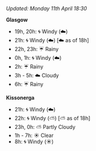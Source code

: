 *Updated: Monday 11th April 18:30*

**Glasgow**

* 19h, 20h: :cyclone: Windy (:cloud:)
* 21h: :cyclone: Windy (:cloud:) [:cloud: as of 18h]
* 22h, 23h: :umbrella: Rainy
* 0h, 1h: :cyclone: Windy (:cloud:)
* 2h: :umbrella: Rainy
* 3h - 5h: :cloud: Cloudy
* 6h: :umbrella: Rainy

**Kissonerga**

* 21h: :cyclone: Windy (:cloud:)
* 22h: :cyclone: Windy (:partly_sunny:) [:partly_sunny: as of 18h]
* 23h, 0h: :partly_sunny: Partly Cloudy
* 1h - 7h: :sunny: Clear
* 8h: :cyclone: Windy (:sunny:)
